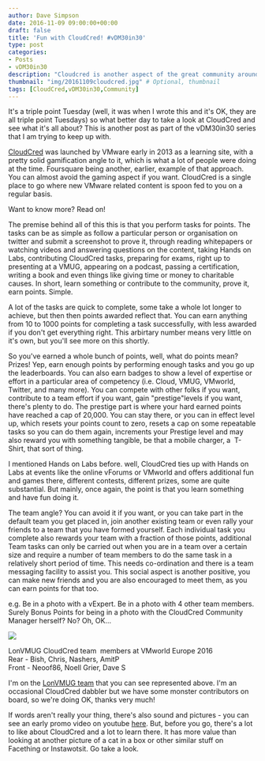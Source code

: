 ```yaml
---
author: Dave Simpson
date: 2016-11-09 09:00:00+00:00
draft: false
title: 'Fun with CloudCred! #vDM30in30'
type: post
categories:
- Posts
- vDM30in30
description: "Cloudcred is another aspect of the great community around VMware."
thumbnail: "img/20161109cloudcred.jpg" # Optional, thumbnail
tags: [CloudCred,vDM30in30,Community]
---
```


It's a triple point Tuesday (well, it was when I wrote this and it's OK, they are all triple point Tuesdays) so what better day to take a look at CloudCred and see what it's all about? This is another post as part of the vDM30in30 series that I am trying to keep up with.  
  
[CloudCred](https://www.cloudcredibility.com/) was launched by VMware early in 2013 as a learning site, with a pretty solid gamification angle to it, which is what a lot of people were doing at the time. Foursquare being another, earlier, example of that approach. You can almost avoid the gaming aspect if you want. CloudCred is a single place to go where new VMware related content is spoon fed to you on a regular basis.  
  
Want to know more? Read on!  
  
  
  
The premise behind all of this this is that you perform tasks for points. The tasks can be as simple as follow a particular person or organisation on twitter and submit a screenshot to prove it, through reading whitepapers or watching videos and answering questions on the content, taking Hands on Labs, contributing CloudCred tasks, preparing for exams, right up to presenting at a VMUG, appearing on a podcast, passing a certification, writing a book and even things like giving time or money to charitable causes. In short, learn something or contribute to the community, prove it, earn points. Simple.  
  
A lot of the tasks are quick to complete, some take a whole lot longer to achieve, but then then points awarded reflect that. You can earn anything from 10 to 1000 points for completing a task successfully, with less awarded if you don't get everything right. This arbirtary number means very little on it's own, but you'll see more on this shortly.  
  
So you've earned a whole bunch of points, well, what do points mean? Prizes! Yep, earn enough points by performing enough tasks and you go up the leaderboards. You can also earn badges to show a level of expertise or effort in a particular area of competency (i.e. Cloud, VMUG, VMworld, Twitter, and many more). You can compete with other folks if you want, contribute to a team effort if you want, gain "prestige"levels if you want, there's plenty to do. The prestige part is where your hard earned points have reached a cap of 20,000. You can stay there, or you can in effect level up, which resets your points count to zero, resets a cap on some repeatable tasks so you can do them again, increments your Prestige level and may also reward you with something tangible, be that a mobile charger, a  T-Shirt, that sort of thing.  
  
I mentioned Hands on Labs before. well, CloudCred ties up with Hands on Labs at events like the online vForums or VMworld and offers additional fun and games there, different contests, different prizes, some are quite substantial. But mainly, once again, the point is that you learn something and have fun doing it.  
  
The team angle? You can avoid it if you want, or you can take part in the default team you get placed in, join another existing team or even rally your friends to a team that you have formed yourself. Each individual task you complete also rewards your team with a fraction of those points, additional Team tasks can only be carried out when you are in a team over a certain size and require a number of team members to do the same task in a relatively short period of time. This needs co-ordination and there is a team messaging facility to assist you. This social aspect is another positive, you can make new friends and you are also encouraged to meet them, as you can earn points for that too.  
  
e.g. Be in a photo with a vExpert. Be in a photo with 4 other team members. Surely Bonus Points for being in a photo with the CloudCred Community Manager herself? No? Oh, OK...  
  
[![](/img/20161109lonvmugcloudcred.png)](/img/20161109lonvmugcloudcred.png)

LonVMUG CloudCred team  members at VMworld Europe 2016  
Rear - Bish, Chris, Nashers, AmitP  
Front - Neoof86, Noell Grier, Dave S
  
I'm on the [LonVMUG team](https://www.cloudcredibility.com/teams/3794) that you can see represented above. I'm an occasional CloudCred dabbler but we have some monster contributors on board, so we're doing OK, thanks very much!  
  
If words aren't really your thing, there's also sound and pictures - you can see an early promo video on youtube [here](https://www.youtube.com/watch?v=8CSD1Kwq94M). But, before you go, there's a lot to like about CloudCred and a lot to learn there. It has more value than looking at another picture of a cat in a box or other similar stuff on Facething or Instawotsit. Go take a look.  
  

